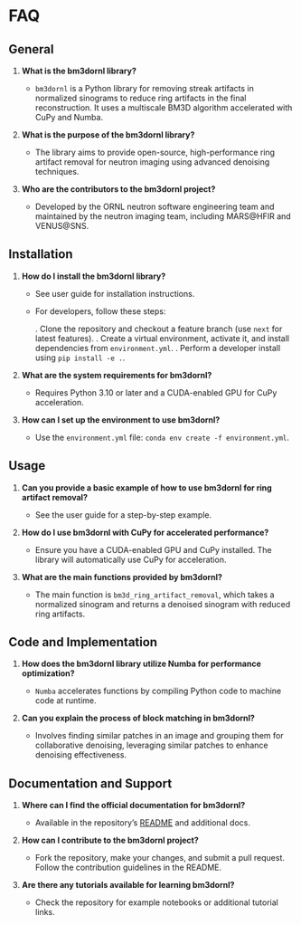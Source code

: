 FAQ
===

General
-------

1. **What is the bm3dornl library?**

   - `bm3dornl` is a Python library for removing streak artifacts in normalized sinograms to reduce ring artifacts in the final reconstruction. It uses a multiscale BM3D algorithm accelerated with CuPy and Numba.

2. **What is the purpose of the bm3dornl library?**

   - The library aims to provide open-source, high-performance ring artifact removal for neutron imaging using advanced denoising techniques.

3. **Who are the contributors to the bm3dornl project?**

   - Developed by the ORNL neutron software engineering team and maintained by the neutron imaging team, including MARS@HFIR and VENUS@SNS.

Installation
------------

1. **How do I install the bm3dornl library?**

   - See user guide for installation instructions.
   - For developers, follow these steps:

      . Clone the repository and checkout a feature branch (use `next` for latest features).
      . Create a virtual environment, activate it, and install dependencies from `environment.yml`.
      . Perform a developer install using `pip install -e .`.

2. **What are the system requirements for bm3dornl?**

   - Requires Python 3.10 or later and a CUDA-enabled GPU for CuPy acceleration.

3. **How can I set up the environment to use bm3dornl?**

   - Use the `environment.yml` file: `conda env create -f environment.yml`.

Usage
-----

1. **Can you provide a basic example of how to use bm3dornl for ring artifact removal?**

   - See the user guide for a step-by-step example.

2. **How do I use bm3dornl with CuPy for accelerated performance?**

   - Ensure you have a CUDA-enabled GPU and CuPy installed. The library will automatically use CuPy for acceleration.

3. **What are the main functions provided by bm3dornl?**

   - The main function is `bm3d_ring_artifact_removal`, which takes a normalized sinogram and returns a denoised sinogram with reduced ring artifacts.

Code and Implementation
-----------------------

1. **How does the bm3dornl library utilize Numba for performance optimization?**

   - `Numba` accelerates functions by compiling Python code to machine code at runtime.

2. **Can you explain the process of block matching in bm3dornl?**

   - Involves finding similar patches in an image and grouping them for collaborative denoising, leveraging similar patches to enhance denoising effectiveness.

Documentation and Support
-------------------------

1. **Where can I find the official documentation for bm3dornl?**

   - Available in the repository’s [README](https://github.com/ornlneutronimaging/bm3dornl/blob/main/README.md) and additional docs.

2. **How can I contribute to the bm3dornl project?**

   - Fork the repository, make your changes, and submit a pull request. Follow the contribution guidelines in the README.

3. **Are there any tutorials available for learning bm3dornl?**

   - Check the repository for example notebooks or additional tutorial links.

